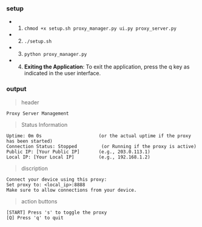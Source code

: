 ### setup

* 1. `chmod +x setup.sh proxy_manager.py ui.py proxy_server.py`
* 2. `./setup.sh`
* 3. `python proxy_manager.py`
* 4. **Exiting the Application**: To exit the application, press the q key as indicated in the user interface.


### output
> header
```
Proxy Server Management
```

> Status Information
```
Uptime: 0m 0s                     (or the actual uptime if the proxy has been started)
Connection Status: Stopped         (or Running if the proxy is active)
Public IP: [Your Public IP]       (e.g., 203.0.113.1)
Local IP: [Your Local IP]         (e.g., 192.168.1.2)
```

> discription
```
Connect your device using this proxy:
Set proxy to: <local_ip>:8888
Make sure to allow connections from your device.
```

> action buttons
```
[START] Press 's' to toggle the proxy
[Q] Press 'q' to quit
```
